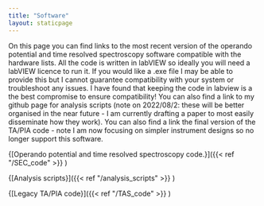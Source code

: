 ```yaml
---
title: "Software"
layout: staticpage
---
```

On this page you can find links to the most recent version of the operando potential and time resolved spectroscopy software compatible with the hardware lists. All the code is written in labVIEW so ideally you will need a labVIEW licence to run it. If you would like a .exe file I may be able to provide this but I cannot guarantee compatibility with your system or troubleshoot any issues. I have found that keeping the code in labview is a the best compromise to ensure compatibility! You can also find a link to my github page for analysis scripts (note on 2022/08/2: these will be better organised in the near future - I am currently drafting a paper to most easily disseminate how they work). You can also find a link the final version of the TA/PIA code - note I am now focusing on simpler instrument designs so no longer support this software.

 {[Operando potential and time resolved spectroscopy code.}]({{< ref "/SEC_code" >}} )

 {[Analysis scripts}]({{< ref "/analysis_scripts" >}} )

  {[Legacy TA/PIA code}]({{< ref "/TAS_code" >}} )

